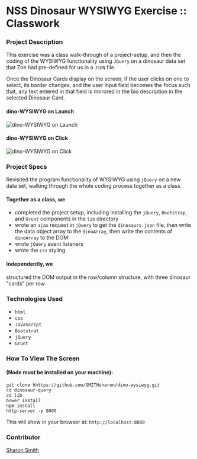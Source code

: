 # NSS Dinosaur WYSIWYG Exercise :: Classwork

### Project Description 

This exercise was a class walk-through of a project-setup, and then the coding of the WYSIWYG functionality using `JQuery` on a dinosaur data set that Zoe had pre-defined for us in a `JSON` file. 

Once the Dinosaur Cards display on the screen, if the user clicks on one to select, its border changes, and the user input field becomes the focus such that, any text entered in that field is mirrored in the bio description in the selected Dinosaur Card. 


#### dino-WYSIWYG on Launch
![dino-WYSIWYG on Launch]()

#### dino-WYSIWYG on Click
![dino-WYSIWYG on Click]()


### Project Specs
Revisited the program functionality of WYSIWYG using `jQuery` on a new data set, walking through the whole coding process together as a class. 

#### Together as a class, we 
- completed the project setup, including installing the `jQuery`, `Bootstrap`, and `Grunt` components in the `lib` directory
- wrote an `ajax` request in `jQuery` to get the `dinosaurs.json` file, then write the data object array to the `dinoArray`, then write the contents of `dinoArray` to the DOM
- wrote `jQuery` event listeners
- wrote the `css` styling

#### Independently, we 
structured the DOM output in the row/column structure, with three dinosaur "cards" per row



### Technologies Used
- `html`
- `css`
- `JavaScript`
- `Bootstrat`
- `jQuery`
- `Grunt`


### How To View The Screen 
#### (Node must be installed on your machine):
```
git clone hhttps://github.com/SMITHsharon/dino-wysiwyg.git
cd dinosaur-query
cd lib
bower install
npm install
http-server -p 8080
```

This will show in your browser at: `http://localhost:8080`


### Contributor
[Sharon Smith](https://github.com/SMITHsharon)

